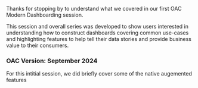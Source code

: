 Thanks for stopping by to understand what we covered in our first OAC Modern Dashboarding session.  

This session and overall series was developed to show users interested in understanding how to construct dashboards covering common use-cases and highlighting features to help tell their data stories and provide business value to their consumers.


### OAC Version: September 2024


For this intitial session, we did briefly cover some of the native augemented features
